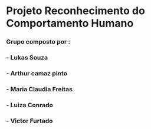 # Projeto Reconhecimento do Comportamento Humano

### Grupo composto por :
### - Lukas Souza
### - Arthur camaz pinto
### - Maria Claudia Freitas
### - Luiza Conrado
### - Victor Furtado

